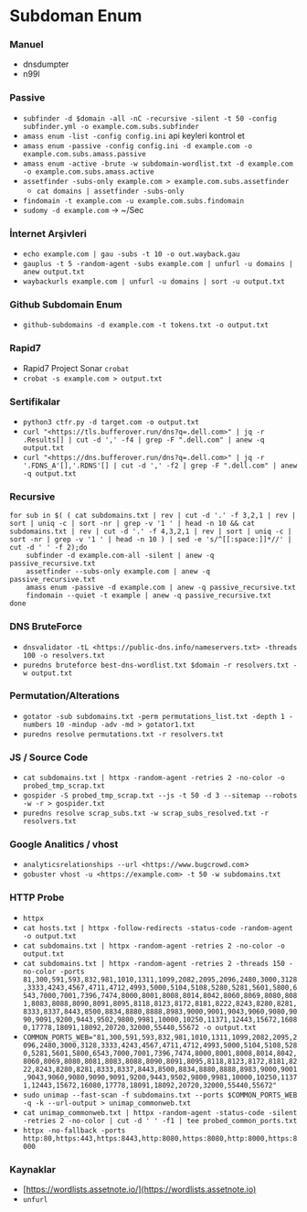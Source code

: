 # Subdoman Enum

### Manuel

* dnsdumpter
* n99l

### Passive

* `subfinder -d $domain -all -nC -recursive -silent -t 50 -config subfinder.yml -o example.com.subs.subfinder`
* `amass enum -list -config config.ini` api keyleri kontrol et
* `amass enum -passive -config config.ini -d example.com -o example.com.subs.amass.passive`
* `amass enum -active -brute -w subdomain-wordlist.txt -d example.com -o example.com.subs.amass.active`
* `assetfinder -subs-only example.com > example.com.subs.assetfinder`
  * `cat domains | assetfinder -subs-only`
* `findomain -t example.com -u example.com.subs.findomain`
* `sudomy -d example.com` → \~/Sec

### İnternet Arşivleri

* `echo example.com | gau -subs -t 10 -o out.wayback.gau`
* `gauplus -t 5 -random-agent -subs example.com | unfurl -u domains | anew output.txt`
* `waybackurls example.com | unfurl -u domains | sort -u output.txt`

### Github Subdomain Enum

* `github-subdomains -d example.com -t tokens.txt -o output.txt`

### Rapid7

* Rapid7 Project Sonar `crobat`
* `crobat -s example.com > output.txt`

### Sertifikalar

* `python3 ctfr.py -d target.com -o output.txt`
* `curl "<https://tls.bufferover.run/dns?q=.dell.com>" | jq -r .Results[] | cut -d ',' -f4 | grep -F ".dell.com" | anew -q output.txt`
* `curl "<https://dns.bufferover.run/dns?q=.dell.com>" | jq -r '.FDNS_A'[],'.RDNS'[] | cut -d ',' -f2 | grep -F ".dell.com" | anew -q output.txt`

### Recursive

```shell
for sub in $( ( cat subdomains.txt | rev | cut -d '.' -f 3,2,1 | rev | sort | uniq -c | sort -nr | grep -v '1 ' | head -n 10 && cat subdomains.txt | rev | cut -d '.' -f 4,3,2,1 | rev | sort | uniq -c | sort -nr | grep -v '1 ' | head -n 10 ) | sed -e 's/^[[:space:]]*//' | cut -d ' ' -f 2);do 
    subfinder -d example.com-all -silent | anew -q passive_recursive.txt
    assetfinder --subs-only example.com | anew -q passive_recursive.txt
    amass enum -passive -d example.com | anew -q passive_recursive.txt
    findomain --quiet -t example | anew -q passive_recursive.txt
done
```

### DNS BruteForce

* `dnsvalidator -tL <https://public-dns.info/nameservers.txt> -threads 100 -o resolvers.txt`
* `puredns bruteforce best-dns-wordlist.txt $domain -r resolvers.txt -w output.txt`

### Permutation/Alterations

* `gotator -sub subdomains.txt -perm permutations_list.txt -depth 1 -numbers 10 -mindup -adv -md > gotator1.txt`
* `puredns resolve permutations.txt -r resolvers.txt`

### JS / Source Code

* `cat subdomains.txt | httpx -random-agent -retries 2 -no-color -o probed_tmp_scrap.txt`
* `gospider -S probed_tmp_scrap.txt --js -t 50 -d 3 --sitemap --robots -w -r > gospider.txt`
* `puredns resolve scrap_subs.txt -w scrap_subs_resolved.txt -r resolvers.txt`

### Google Analitics / vhost

* `analyticsrelationships --url <https://www.bugcrowd.com`>
* `gobuster vhost -u <https://example.com> -t 50 -w subdomains.txt`

### HTTP Probe

* `httpx`
* `cat hosts.txt | httpx -follow-redirects -status-code -random-agent -o output.txt`
* `cat subdomains.txt | httpx -random-agent -retries 2 -no-color -o output.txt`
* `cat subdomains.txt | httpx -random-agent -retries 2 -threads 150 -no-color -ports 81,300,591,593,832,981,1010,1311,1099,2082,2095,2096,2480,3000,3128,3333,4243,4567,4711,4712,4993,5000,5104,5108,5280,5281,5601,5800,6543,7000,7001,7396,7474,8000,8001,8008,8014,8042,8060,8069,8080,8081,8083,8088,8090,8091,8095,8118,8123,8172,8181,8222,8243,8280,8281,8333,8337,8443,8500,8834,8880,8888,8983,9000,9001,9043,9060,9080,9090,9091,9200,9443,9502,9800,9981,10000,10250,11371,12443,15672,16080,17778,18091,18092,20720,32000,55440,55672 -o output.txt`
* `COMMON_PORTS_WEB="81,300,591,593,832,981,1010,1311,1099,2082,2095,2096,2480,3000,3128,3333,4243,4567,4711,4712,4993,5000,5104,5108,5280,5281,5601,5800,6543,7000,7001,7396,7474,8000,8001,8008,8014,8042,8060,8069,8080,8081,8083,8088,8090,8091,8095,8118,8123,8172,8181,8222,8243,8280,8281,8333,8337,8443,8500,8834,8880,8888,8983,9000,9001,9043,9060,9080,9090,9091,9200,9443,9502,9800,9981,10000,10250,11371,12443,15672,16080,17778,18091,18092,20720,32000,55440,55672"`
* `sudo unimap --fast-scan -f subdomains.txt --ports $COMMON_PORTS_WEB -q -k --url-output > unimap_commonweb.txt`
* `cat unimap_commonweb.txt | httpx -random-agent -status-code -silent -retries 2 -no-color | cut -d ' ' -f1 | tee probed_common_ports.txt`
* `httpx -no-fallback -ports http:80,https:443,https:8443,http:8080,https:8080,http:8000,https:8000`

### Kaynaklar

* [https://wordlists.assetnote.io/](https://wordlists.assetnote.io)
* `unfurl`
